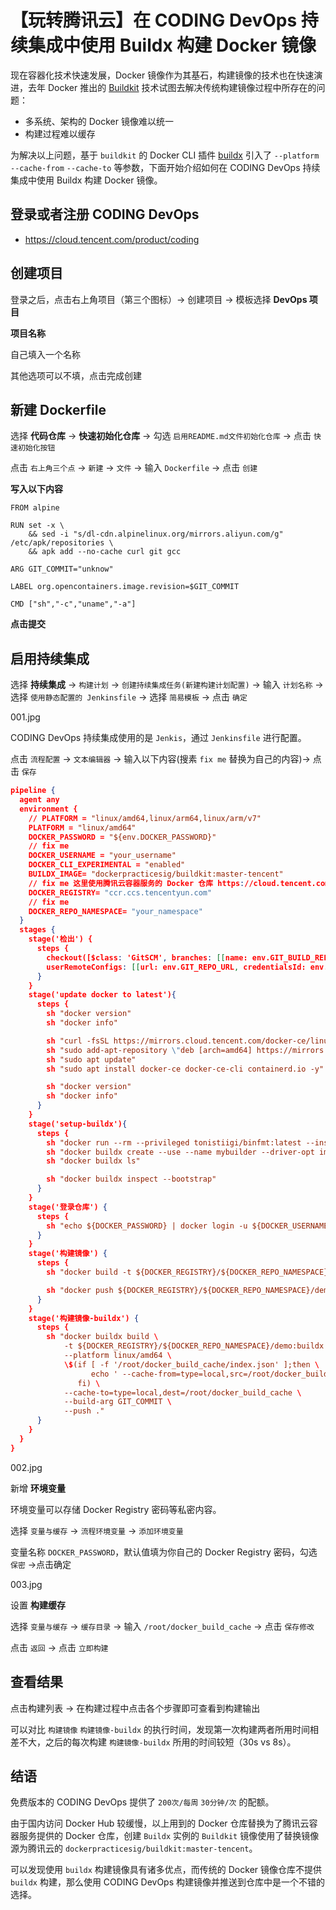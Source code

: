 # 【玩转腾讯云】在 CODING DevOps 持续集成中使用 Buildx 构建 Docker 镜像

现在容器化技术快速发展，Docker 镜像作为其基石，构建镜像的技术也在快速演进，去年 Docker 推出的 [Buildkit](https://github.com/moby/buildkit) 技术试图去解决传统构建镜像过程中所存在的问题：

* 多系统、架构的 Docker 镜像难以统一
* 构建过程难以缓存

为解决以上问题，基于 `buildkit` 的 Docker CLI 插件 [buildx](https://github.com/docker/buildx) 引入了 `--platform` `--cache-from` `--cache-to` 等参数，下面开始介绍如何在 CODING DevOps 持续集成中使用 Buildx 构建 Docker 镜像。

## 登录或者注册 CODING DevOps

* https://cloud.tencent.com/product/coding

## 创建项目

登录之后，点击右上角项目（第三个图标）-> 创建项目 -> 模板选择 **DevOps 项目**

**项目名称**

自己填入一个名称

其他选项可以不填，点击完成创建

## 新建 Dockerfile

选择 **代码仓库** -> **快速初始化仓库** -> 勾选 `启用README.md文件初始化仓库` -> 点击 `快速初始化按钮`

点击 `右上角三个点` -> `新建` -> `文件` -> 输入 `Dockerfile` -> 点击 `创建`

**写入以下内容**

```docker
FROM alpine

RUN set -x \
    && sed -i "s/dl-cdn.alpinelinux.org/mirrors.aliyun.com/g" /etc/apk/repositories \
    && apk add --no-cache curl git gcc

ARG GIT_COMMIT="unknow"

LABEL org.opencontainers.image.revision=$GIT_COMMIT

CMD ["sh","-c","uname","-a"]
```

**点击提交**

## 启用持续集成

选择 **持续集成** -> `构建计划` -> `创建持续集成任务(新建构建计划配置)` -> 输入 `计划名称` -> 选择 `使用静态配置的 Jenkinsfile` -> 选择 `简易模板` -> 点击 `确定`

001.jpg

CODING DevOps 持续集成使用的是 `Jenkis`，通过 `Jenkinsfile` 进行配置。

点击 `流程配置` -> `文本编辑器` -> 输入以下内容(搜素 `fix me` 替换为自己的内容)-> 点击 `保存`

```json
pipeline {
  agent any
  environment {
    // PLATFORM = "linux/amd64,linux/arm64,linux/arm/v7"
    PLATFORM = "linux/amd64"
    DOCKER_PASSWORD = "${env.DOCKER_PASSWORD}"
    // fix me
    DOCKER_USERNAME = "your_username"
    DOCKER_CLI_EXPERIMENTAL = "enabled"
    BUILDX_IMAGE= "dockerpracticesig/buildkit:master-tencent"
    // fix me 这里使用腾讯云容器服务的 Docker 仓库 https://cloud.tencent.com/product/tke
    DOCKER_REGISTRY= "ccr.ccs.tencentyun.com"
    // fix me
    DOCKER_REPO_NAMESPACE= "your_namespace"
  }
  stages {
    stage('检出') {
      steps {
        checkout([$class: 'GitSCM', branches: [[name: env.GIT_BUILD_REF]],
        userRemoteConfigs: [[url: env.GIT_REPO_URL, credentialsId: env.CREDENTIALS_ID]]])
      }
    }
    stage('update docker to latest'){
      steps {
        sh "docker version"
        sh "docker info"

        sh "curl -fsSL https://mirrors.cloud.tencent.com/docker-ce/linux/ubuntu/gpg | sudo apt-key add -"
        sh "sudo add-apt-repository \"deb [arch=amd64] https://mirrors.cloud.tencent.com/docker-ce/linux/ubuntu \$(lsb_release -cs) stable\""
        sh "sudo apt update"
        sh "sudo apt install docker-ce docker-ce-cli containerd.io -y"

        sh "docker version"
        sh "docker info"
      }
    }
    stage('setup-buildx'){
      steps {
        sh "docker run --rm --privileged tonistiigi/binfmt:latest --install all | true"
        sh "docker buildx create --use --name mybuilder --driver-opt image=${BUILDX_IMAGE}"
        sh "docker buildx ls"

        sh "docker buildx inspect --bootstrap"
      }
    }
    stage('登录仓库') {
      steps {
        sh "echo ${DOCKER_PASSWORD} | docker login -u ${DOCKER_USERNAME} --password-stdin ${DOCKER_REGISTRY}"
      }
    }
    stage('构建镜像') {
      steps {
        sh "docker build -t ${DOCKER_REGISTRY}/${DOCKER_REPO_NAMESPACE}/demo --build-arg GIT_COMMIT ."

        sh "docker push ${DOCKER_REGISTRY}/${DOCKER_REPO_NAMESPACE}/demo"
      }
    }
    stage('构建镜像-buildx') {
      steps {
        sh "docker buildx build \
            -t ${DOCKER_REGISTRY}/${DOCKER_REPO_NAMESPACE}/demo:buildx \
            --platform linux/amd64 \
            \$(if [ -f '/root/docker_build_cache/index.json' ];then \
                  echo ' --cache-from=type=local,src=/root/docker_build_cache '; \
               fi) \
            --cache-to=type=local,dest=/root/docker_build_cache \
            --build-arg GIT_COMMIT \
            --push ."
      }
    }
  }
}
```

002.jpg

新增 **环境变量**

环境变量可以存储 Docker Registry 密码等私密内容。

选择 `变量与缓存` -> `流程环境变量` -> `添加环境变量`

变量名称 `DOCKER_PASSWORD`，默认值填为你自己的 Docker Registry 密码，勾选 `保密` ->点击确定

003.jpg

设置 **构建缓存**

选择 `变量与缓存` -> `缓存目录` -> 输入 `/root/docker_build_cache` -> 点击 `保存修改`

点击 `返回` -> 点击 `立即构建`

## 查看结果

点击构建列表 -> 在构建过程中点击各个步骤即可查看到构建输出

可以对比 `构建镜像` `构建镜像-buildx` 的执行时间，发现第一次构建两者所用时间相差不大，之后的每次构建 `构建镜像-buildx` 所用的时间较短（30s vs 8s）。

## 结语

免费版本的 CODING DevOps 提供了 `200次/每周` `30分钟/次` 的配额。

由于国内访问 Docker Hub 较缓慢，以上用到的 Docker 仓库替换为了腾讯云容器服务提供的 Docker 仓库，创建 `Buildx` 实例的 `Buildkit` 镜像使用了替换镜像源为腾讯云的 `dockerpracticesig/buildkit:master-tencent`。

可以发现使用 `buildx` 构建镜像具有诸多优点，而传统的 Docker 镜像仓库不提供 `buildx` 构建，那么使用 CODING DevOps 构建镜像并推送到仓库中是一个不错的选择。
